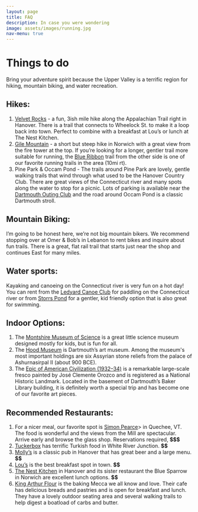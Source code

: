 ```yaml
---
layout: page
title: FAQ
description: In case you were wondering
image: assets/images/running.jpg
nav-menu: true
---
```


# Things to do

Bring your adventure spirit because the Upper Valley is a terrific region for hiking, mountain biking, and water recreation.

## Hikes: 
1. <a href="https://www.alltrails.com/explore/trail/us/new-hampshire/velvet-rocks-via-appalachian-trail">Velvet Rocks</a> - a fun, 3ish mile hike along the Appalachian Trail right in Hanover. There is a trail that connects to Wheelock St. to make it a loop back into town. Perfect to combine with a breakfast at Lou’s or lunch at The Nest Kitchen. 
2.  <a href="https://www.alltrails.com/explore/trail/us/vermont/gile-mountain-trail">Gile Mountain</a> - a short but steep hike in Norwich with a great view from the fire tower at the top. If you’re looking for a longer, gentler trail more suitable for running, the <a href="https://www.alltrails.com/explore/trail/us/vermont/gile-mountain-via-blue-ribbon-trail">Blue Ribbon</a> trail from the other side is one of our favorite running trails in the area (10mi rt). 
3. Pine Park & Occam Pond - The trails around Pine Park are lovely, gentle walking trails that wind through what used to be the Hanover Country Club. There are great views of the Connecticut river and many spots along the water to stop for a picnic. Lots of parking is available near the <a href="https://goo.gl/maps/8tf75GcomG4GLYTN9">Dartmouth Outing Club</a> and the road around Occam Pond is a classic Dartmouth stroll. 

## Mountain Biking:
I’m going to be honest here, we’re not big mountain bikers. We recommend stopping over at Omer & Bob’s in Lebanon to rent bikes and inquire about fun trails. There is a great, flat rail trail that starts just near the shop and continues East for many miles. 

## Water sports:
Kayaking and canoeing on the Connecticut river is very fun on a hot day! You can rent from the <a href="http://www.ledyardcanoeclub.org/rentals-and-memberships.html">Ledyard Canoe Club</a> for paddling on the Connecticut river or from <a href="https://www.storrspond.org/activities/canoeing/">Storrs Pond</a> for a gentler, kid friendly option that is also great for swimming. 

## Indoor Options:
1. The <a href="https://www.montshire.org/">Montshire Museum of Science</a> is a great little science museum designed mostly for kids, but is fun for all. 
2. The <a href="https://hoodmuseum.dartmouth.edu/">Hood Museum</a> is Dartmouth’s art museum. Among the museum's most important holdings are six Assyrian stone reliefs from the palace of Ashurnasirpal II (about 900 BCE).
3. The <a href="https://hoodmuseum.dartmouth.edu/explore/exhibitions/orozcos-epic-american-civilization">Epic of American Civilization (1932–34)</a> is a remarkable large-scale fresco painted by José Clemente Orozco and is registered as a National Historic Landmark. Located in the basement of Dartmouth’s Baker Library building, it is definitely worth a special trip and has become one of our favorite art pieces.


## Recommended Restaurants:
1. For a nicer meal, our favorite spot is <a href="https://www.simonpearce.com/our-restaurant">Simon Pearce</a>> in Quechee, VT. The food is wonderful and the views from the Mill are spectacular. Arrive early and browse the glass shop. Reservations required, **$$$**
2. <a href="http://www.tuckerboxvermont.com/">Tuckerbox</a> has terrific Turkish food in White River Junction. **$$**
3. <a href="https://www.mollysrestaurant.com/">Molly’s</a> is a classic pub in Hanover that has great beer and a large menu. **$$**
4. <a href="https://lousrestaurant.com/">Lou’s</a> is the best breakfast spot in town. **$$**
5. <a href="https://thenestkitchen.com/">The Nest Kitchen</a> in Hanover and its sister restaurant the Blue Sparrow in Norwich are excellent lunch options. **$$**
6. <a href="https://www.kingarthurbaking.com/cafe-bakery-store">King Arthur Flour</a> is the baking Mecca we all know and love. Their cafe has delicious breads and pastries and is open for breakfast and lunch. They have a lovely outdoor seating area and several walking trails to help digest a boatload of carbs and butter. 